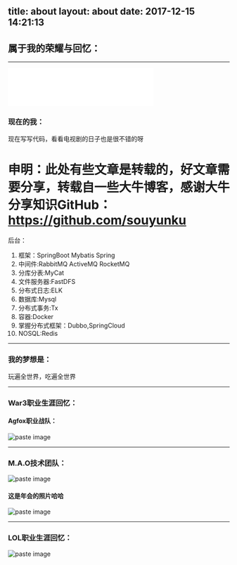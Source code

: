 title: about
layout: about
date: 2017-12-15 14:21:13
---
## 属于我的荣耀与回忆：

------------

<iframe frameborder="no" border="0" marginwidth="0" marginheight="0" width=330 height=86 src="//music.163.com/outchain/player?type=2&id=479422062&auto=1&height=66"></iframe>

### 现在的我：
现在写写代码，看看电视剧的日子也是很不错的呀

# 申明：此处有些文章是转载的，好文章需要分享，转载自一些大牛博客，感谢大牛分享知识GitHub：https://github.com/souyunku

后台：
1. 框架：SpringBoot Mybatis Spring
2. 中间件:RabbitMQ ActiveMQ RocketMQ
3. 分库分表:MyCat
4. 文件服务器:FastDFS
5. 分布式日志:ELK
6. 数据库:Mysql
7. 分布式事务:Tx
8. 容器:Docker
9. 掌握分布式框架：Dubbo,SpringCloud
10. NOSQL:Redis

------------
### 我的梦想是：
玩遍全世界，吃遍全世界

------------

### War3职业生涯回忆：
#### Agfox职业战队：
![paste image](http://oisa91ton.bkt.clouddn.com/1.jpg)

------------

### M.A.O技术团队：
![paste image](http://oisa91ton.bkt.clouddn.com/1513414216435vntz3tln.png?imageslim)

#### 这是年会的照片哈哈
![paste image](http://oisa91ton.bkt.clouddn.com/151341426530208bttzpy.png?imageslim)

------------

### LOL职业生涯回忆：
![paste image](http://oisa91ton.bkt.clouddn.com/1513414230473b8ptgi9t.png?imageslim)